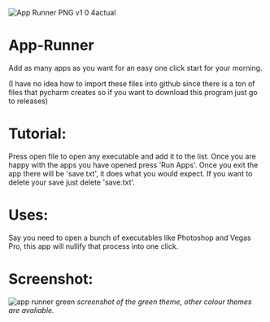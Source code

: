![App Runner PNG v1 0 4actual](https://user-images.githubusercontent.com/107978985/175268516-1ecd7239-8303-4af6-9dcf-e2f2f7cc7ded.png)
# App-Runner
Add as many apps as you want for an easy one click start for your morning.


(I have no idea how to import these files into github since there is a ton of files that pycharm creates so if you want to download this program just go to releases)


# Tutorial:
Press open file to open any executable and add it to the list.
Once you are happy with the apps you have opened press 'Run Apps'.
Once you exit the app there will be 'save.txt', it does what you would expect.
If you want to delete your save just delete 'save.txt'.

# Uses:
Say you need to open a bunch of executables like Photoshop and Vegas Pro, this app will nullify that process into one click.

# Screenshot:
![app runner green](https://user-images.githubusercontent.com/107978985/175274265-7724a1f3-3894-4624-bf04-27b13d217515.png)
*screenshot of the green theme, other colour themes are avaliable.*
